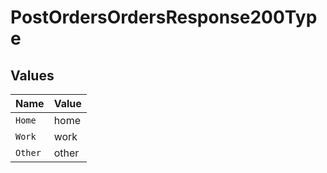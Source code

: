 # PostOrdersOrdersResponse200Type


## Values

| Name    | Value   |
| ------- | ------- |
| `Home`  | home    |
| `Work`  | work    |
| `Other` | other   |